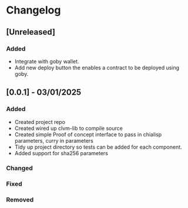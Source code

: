 # Changelog

## [Unreleased]

### Added

- Integrate with goby wallet.
- Add new deploy button the enables a contract to be deployed using goby.

## [0.0.1] - 03/01/2025

### Added

- Created project repo
- Created wired up clvm-lib to compile source
- Created simple Proof of concept interface to pass in chialisp parameters, curry in parameters
- Tidy up project directory so tests can be added for each component.
- Added support for sha256 parameters

### Changed

### Fixed

### Removed
